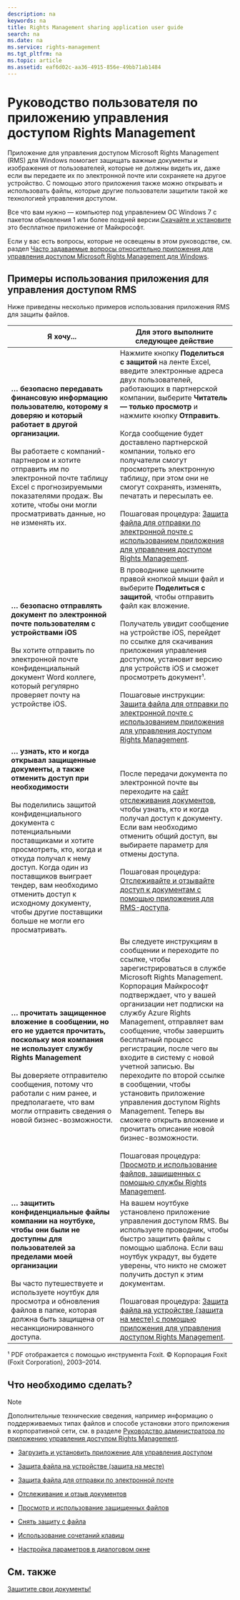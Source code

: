 ```yaml
---
description: na
keywords: na
title: Rights Management sharing application user guide
search: na
ms.date: na
ms.service: rights-management
ms.tgt_pltfrm: na
ms.topic: article
ms.assetid: eaf6d02c-aa36-4915-856e-49bb71ab1484
---
```

# Руководство пользователя по приложению управления доступом Rights Management
Приложение для управления доступом Microsoft Rights Management (RMS) для Windows помогает защищать важные документы и изображения от пользователей, которые не должны видеть их, даже если вы передаете их по электронной почте или сохраняете на другое устройство. С помощью этого приложения также можно открывать и использовать файлы, которые другие пользователи защитили такой же технологией управления доступом.

Все что вам нужно — компьютер под управлением ОС Windows 7 с пакетом обновления 1 или более поздней версии.[Скачайте и установите](http://go.microsoft.com/fwlink/?LinkId=303970) это бесплатное приложение от Майкрософт.

Если у вас есть вопросы, которые не освещены в этом руководстве, см. раздел [Часто задаваемые вопросы относительно приложения для управления доступом Microsoft Rights Management для Windows](http://go.microsoft.com/fwlink/?LinkId=303971).

## <a name="BKMK_SharingExamples"></a>Примеры использования приложения для управления доступом RMS
Ниже приведены несколько примеров использования приложения RMS для защиты файлов.

|Я хочу...|Для этого выполните следующее действие|
|-------------|------------------------------------------|
|**… безопасно передавать финансовую информацию пользователю, которому я доверяю и который работает в другой организации.**<br /><br />Вы работаете с компаний-партнером и хотите отправить им по электронной почте таблицу Excel с прогнозируемыми показателями продаж. Вы хотите, чтобы они могли просматривать данные, но не изменять их.|Нажмите кнопку **Поделиться с защитой** на ленте Excel, введите электронные адреса двух пользователей, работающих в партнерской компании, выберите **Читатель — только просмотр** и нажмите кнопку **Отправить**.<br /><br />Когда сообщение будет доставлено партнерской компании, только его получатели смогут просмотреть электронную таблицу, при этом они не смогут сохранять, изменять, печатать и пересылать ее.<br /><br />Пошаговая процедура: [Защита файла для отправки по электронной почте с использованием приложения для управления доступом Rights Management](../Topic/Protect_a_file_that_you_share_by_email_by_using_the_Rights_Management_sharing_application.md).|
|**… безопасно отправлять документ по электронной почте пользователям с устройствами iOS**<br /><br />Вы хотите отправить по электронной почте конфиденциальный документ Word коллеге, который регулярно проверяет почту на устройстве iOS.|В проводнике щелкните правой кнопкой мыши файл и выберите **Поделиться с защитой**, чтобы отправить файл как вложение.<br /><br />Получатель увидит сообщение на устройстве iOS, перейдет по ссылке для скачивания приложения управления доступом, установит версию для устройств iOS и сможет просмотреть документ¹.<br /><br />Пошаговые инструкции: [Защита файла для отправки по электронной почте с использованием приложения для управления доступом Rights Management](../Topic/Protect_a_file_that_you_share_by_email_by_using_the_Rights_Management_sharing_application.md).|
|**… узнать, кто и когда открывал защищенные документы, а также отменить доступ при необходимости**<br /><br />Вы поделились защитой конфиденциального документа с потенциальными поставщиками и хотите просмотреть, кто, когда и откуда получал к нему доступ. Когда один из поставщиков выиграет тендер, вам необходимо отменить доступ к исходному документу, чтобы другие поставщики больше не могли его просматривать.|После передачи документа по электронной почте вы переходите на [сайт отслеживания документов](http://go.microsoft.com/fwlink/?LinkId=529562), чтобы узнать, кто и когда получал доступ к документу. Если вам необходимо отменить общий доступ, вы выбираете параметр для отмены доступа.<br /><br />Пошаговая процедура: [Отслеживайте и отзывайте доступ к документам с помощью приложения для RMS-доступа](../Topic/Track_and_revoke_your_documents_when_you_use_the_RMS_sharing_application.md).|
|**… прочитать защищенное вложение в сообщении, но его не удается прочитать, поскольку моя компания не использует службу Rights Management**<br /><br />Вы доверяете отправителю сообщения, потому что работали с ним ранее, и предполагаете, что вам могли отправить сведения о новой бизнес-возможности.|Вы следуете инструкциям в сообщении и переходите по ссылке, чтобы зарегистрироваться в службе Microsoft Rights Management. Корпорация Майкрософт подтверждает, что у вашей организации нет подписки на службу Azure Rights Management, отправляет вам сообщение, чтобы завершить бесплатный процесс регистрации, после чего вы входите в систему с новой учетной записью. Вы переходите по второй ссылке в сообщении, чтобы установить приложение управления доступом Rights Management. Теперь вы сможете открыть вложение и прочитать описание новой бизнес-возможности.<br /><br />Пошаговая процедура: [Просмотр и использование файлов, защищенных с помощью службы Rights Management](../Topic/View_and_use_files_that_have_been_protected_by_Rights_Management.md).|
|**… защитить конфиденциальные файлы компании на ноутбуке, чтобы они были не доступны для пользователей за пределами моей организации**<br /><br />Вы часто путешествуете и используете ноутбук для просмотра и обновления файлов в папке, которая должна быть защищена от несанкционированного доступа.|На вашем ноутбуке установлено приложение управления доступом RMS. Вы используете проводник, чтобы быстро защитить файлы с помощью шаблона. Если ваш ноутбук украдут, вы будете уверены, что никто не сможет получить доступ к этим документам.<br /><br />Пошаговая процедура: [Защита файла на устройстве &#40;защита на месте&#41; с помощью приложения для управления доступом Rights Management](../Topic/Protect_a_file_on_a_device__protect_in-place__by_using_the_Rights_Management_sharing_application.md).|
¹ PDF отображается с помощью инструмента Foxit. © Корпорация Foxit (Foxit Corporation), 2003–2014.

## <a name="BKMK_SharingInstructions"></a>Что необходимо сделать?
> [!NOTE]
> Дополнительные технические сведения, например информацию о поддерживаемых типах файлов и способе установки этого приложения в корпоративной сети, см. в разделе [Руководство администратора по приложению управления доступом Rights Management](../Topic/Rights_Management_sharing_application_administrator_guide.md).

-   [Загрузить и установить приложение для управления доступом](https://technet.microsoft.com/library/dn574734.aspx)

-   [Защита файла на устройстве (защита на месте)](https://technet.microsoft.com/library/dn574733.aspx)

-   [Защита файла для отправки по электронной почте](https://technet.microsoft.com/library/dn574735.aspx)

-   [Отслеживание и отзыв документов](https://technet.microsoft.com/library/dn986611.aspx)

-   [Просмотр и использование защищенных файлов](https://technet.microsoft.com/library/dn574741.aspx)

-   [Снять защиту с файла](https://technet.microsoft.com/library/dn574739.aspx)

-   [Использование сочетаний клавиш](https://technet.microsoft.com/library/dn574737.aspx)

-   [Настройка параметров в диалоговом окне](https://technet.microsoft.com/library/dn574738.aspx)

## См. также
[Защитите свои документы!](http://curah.microsoft.com/60308/protect-your-docs)

